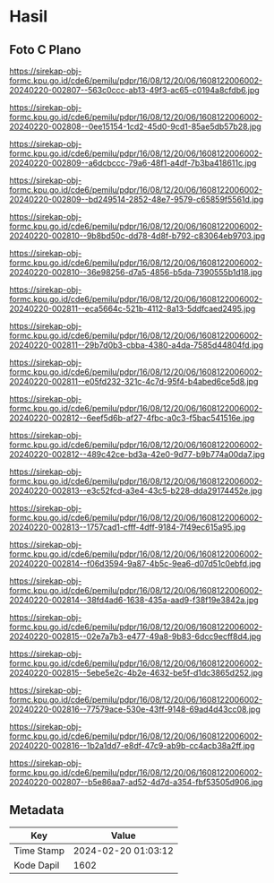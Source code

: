 # Hasil

## Foto C Plano

https://sirekap-obj-formc.kpu.go.id/cde6/pemilu/pdpr/16/08/12/20/06/1608122006002-20240220-002807--563c0ccc-ab13-49f3-ac65-c0194a8cfdb6.jpg

https://sirekap-obj-formc.kpu.go.id/cde6/pemilu/pdpr/16/08/12/20/06/1608122006002-20240220-002808--0ee15154-1cd2-45d0-9cd1-85ae5db57b28.jpg

https://sirekap-obj-formc.kpu.go.id/cde6/pemilu/pdpr/16/08/12/20/06/1608122006002-20240220-002809--a6dcbccc-79a6-48f1-a4df-7b3ba418611c.jpg

https://sirekap-obj-formc.kpu.go.id/cde6/pemilu/pdpr/16/08/12/20/06/1608122006002-20240220-002809--bd249514-2852-48e7-9579-c65859f5561d.jpg

https://sirekap-obj-formc.kpu.go.id/cde6/pemilu/pdpr/16/08/12/20/06/1608122006002-20240220-002810--9b8bd50c-dd78-4d8f-b792-c83064eb9703.jpg

https://sirekap-obj-formc.kpu.go.id/cde6/pemilu/pdpr/16/08/12/20/06/1608122006002-20240220-002810--36e98256-d7a5-4856-b5da-7390555b1d18.jpg

https://sirekap-obj-formc.kpu.go.id/cde6/pemilu/pdpr/16/08/12/20/06/1608122006002-20240220-002811--eca5664c-521b-4112-8a13-5ddfcaed2495.jpg

https://sirekap-obj-formc.kpu.go.id/cde6/pemilu/pdpr/16/08/12/20/06/1608122006002-20240220-002811--29b7d0b3-cbba-4380-a4da-7585d44804fd.jpg

https://sirekap-obj-formc.kpu.go.id/cde6/pemilu/pdpr/16/08/12/20/06/1608122006002-20240220-002811--e05fd232-321c-4c7d-95f4-b4abed6ce5d8.jpg

https://sirekap-obj-formc.kpu.go.id/cde6/pemilu/pdpr/16/08/12/20/06/1608122006002-20240220-002812--6eef5d6b-af27-4fbc-a0c3-f5bac541516e.jpg

https://sirekap-obj-formc.kpu.go.id/cde6/pemilu/pdpr/16/08/12/20/06/1608122006002-20240220-002812--489c42ce-bd3a-42e0-9d77-b9b774a00da7.jpg

https://sirekap-obj-formc.kpu.go.id/cde6/pemilu/pdpr/16/08/12/20/06/1608122006002-20240220-002813--e3c52fcd-a3e4-43c5-b228-dda29174452e.jpg

https://sirekap-obj-formc.kpu.go.id/cde6/pemilu/pdpr/16/08/12/20/06/1608122006002-20240220-002813--1757cad1-cfff-4dff-9184-7f49ec615a95.jpg

https://sirekap-obj-formc.kpu.go.id/cde6/pemilu/pdpr/16/08/12/20/06/1608122006002-20240220-002814--f06d3594-9a87-4b5c-9ea6-d07d51c0ebfd.jpg

https://sirekap-obj-formc.kpu.go.id/cde6/pemilu/pdpr/16/08/12/20/06/1608122006002-20240220-002814--38fd4ad6-1638-435a-aad9-f38f19e3842a.jpg

https://sirekap-obj-formc.kpu.go.id/cde6/pemilu/pdpr/16/08/12/20/06/1608122006002-20240220-002815--02e7a7b3-e477-49a8-9b83-6dcc9ecff8d4.jpg

https://sirekap-obj-formc.kpu.go.id/cde6/pemilu/pdpr/16/08/12/20/06/1608122006002-20240220-002815--5ebe5e2c-4b2e-4632-be5f-d1dc3865d252.jpg

https://sirekap-obj-formc.kpu.go.id/cde6/pemilu/pdpr/16/08/12/20/06/1608122006002-20240220-002816--77579ace-530e-43ff-9148-69ad4d43cc08.jpg

https://sirekap-obj-formc.kpu.go.id/cde6/pemilu/pdpr/16/08/12/20/06/1608122006002-20240220-002816--1b2a1dd7-e8df-47c9-ab9b-cc4acb38a2ff.jpg

https://sirekap-obj-formc.kpu.go.id/cde6/pemilu/pdpr/16/08/12/20/06/1608122006002-20240220-002807--b5e86aa7-ad52-4d7d-a354-fbf53505d906.jpg


## Metadata

| Key        | Value               |
| ---------- | ------------------- |
| Time Stamp | 2024-02-20 01:03:12 |
| Kode Dapil | 1602                |



